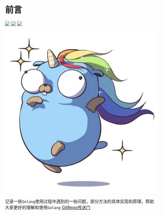 # 前言

![](https://img.shields.io/badge/Language-Golang-brightred.svg) ![](https://img.shields.io/badge/学习方式-在线阅读-brightgreen.svg) ![](https://img.shields.io/github/stars/coredumptoday/gopherhole.svg)

![Let&apos;s Go](.gitbook/assets/readme.png)

记录一些`Golang`使用过程中遇到的一些问题，部分方法的具体实现和原理，帮助大家更好的理解和使用`Golang` [GitRepo传送门](https://github.com/coredumptoday/whack-a-gopher)

